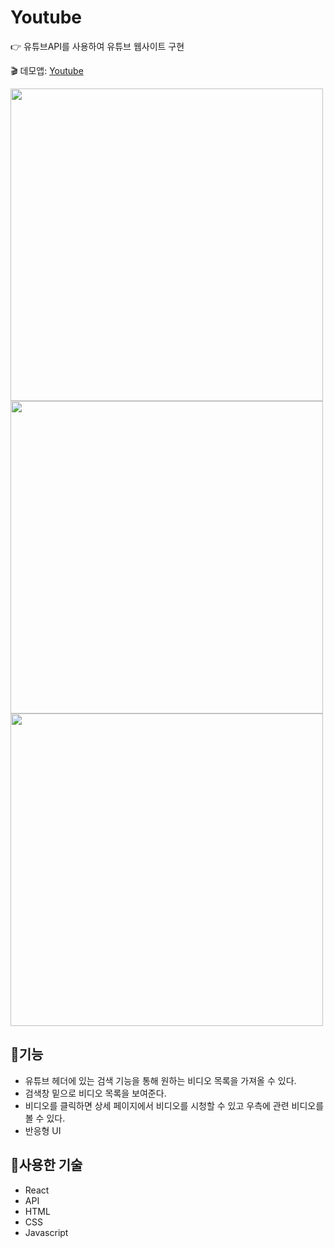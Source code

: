 # Youtube
:point_right: 유튜브API를 사용하여 유튜브 웹사이트 구현

:clapper: 데모앱: [Youtube](https://soft-wisp-921a06.netlify.app/)

<img src="https://user-images.githubusercontent.com/117346671/233886555-dd825171-a8b9-4f2e-9167-09fc3bda1ea0.PNG" width="500"/>
<img src="https://user-images.githubusercontent.com/117346671/233886559-c787616d-0b19-49cc-98f8-b3907585f1c6.PNG" width="500"/>
<img src="https://user-images.githubusercontent.com/117346671/233886564-35ba9b85-96f2-4700-b800-5a9f111c0631.PNG" width="500"/>

## :memo:기능
+ 유튜브 헤더에 있는 검색 기능을 통해 원하는 비디오 목록을 가져올 수 있다.
+ 검색창 밑으로 비디오 목록을 보여준다.
+ 비디오를 클릭하면 상세 페이지에서 비디오를 시청할 수 있고 우측에 관련 비디오를 볼 수 있다.
+ 반응형 UI

## :hammer:사용한 기술
+ React
+ API
+ HTML
+ CSS
+ Javascript
